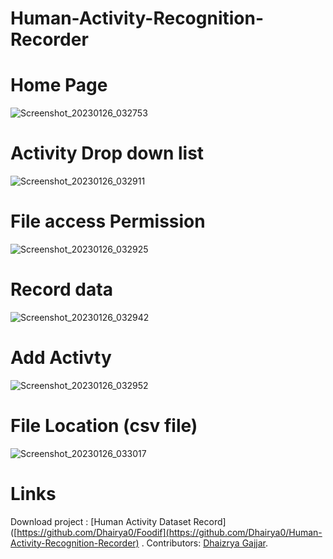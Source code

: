 # Human-Activity-Recognition-Recorder
# Home Page

![Screenshot_20230126_032753](https://user-images.githubusercontent.com/85548288/214701332-aa9c94f4-29a7-479c-860b-53604e132cc3.png)
# Activity Drop down list
![Screenshot_20230126_032911](https://user-images.githubusercontent.com/85548288/214701447-0514f7c6-db25-4e71-a635-32e951f82ba4.png)
# File access Permission
 ![Screenshot_20230126_032925](https://user-images.githubusercontent.com/85548288/214701586-e27c9468-192f-4545-8902-797b584ac594.png)
# Record data
![Screenshot_20230126_032942](https://user-images.githubusercontent.com/85548288/214701644-5c9621bf-3fe0-4e27-b366-b70cf601d887.png)
# Add Activty
![Screenshot_20230126_032952](https://user-images.githubusercontent.com/85548288/214701741-92a20a24-1607-480d-8b3f-6d1529ba7682.png)
# File Location (csv file)
![Screenshot_20230126_033017](https://user-images.githubusercontent.com/85548288/214701821-54741a5d-cb00-46b9-a007-0d0cdd11cd60.png)
# Links
Download project : [Human Activity Dataset Record]([https://github.com/Dhairya0/Foodif](https://github.com/Dhairya0/Human-Activity-Recognition-Recorder) .
Contributors: [Dhaizrya Gajjar](https://github.com/Dhairya0).

